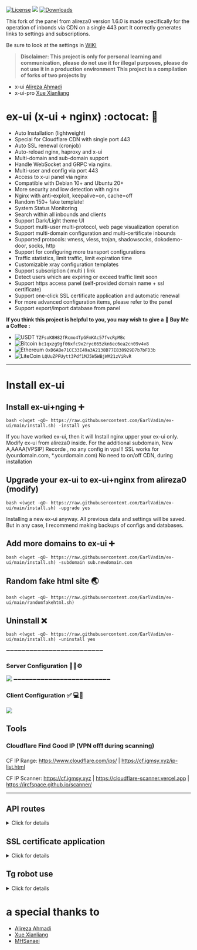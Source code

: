[![License](https://img.shields.io/badge/license-GPL%20V3-blue.svg?longCache=true)](https://www.gnu.org/licenses/gpl-3.0.en.html)
![](https://img.shields.io/github/v/release/EarlVadim/ex-ui.svg)
[![Downloads](https://img.shields.io/github/downloads/EarlVadim/ex-ui/total.svg)](https://img.shields.io/github/downloads/EarlVadim/ex-ui/total.svg)

This fork of the panel from alireza0 version 1.6.0 is made specifically for the operation of inbonds via CDN on a single 443 port
It correctly generates links to settings and subscriptions.

Be sure to look at the settings in [WIKI](https://github.com/EarlVadim/ex-ui/wiki)

> **Disclaimer: This project is only for personal learning and communication,** 
> **please do not use it for illegal purposes, please do not use it in a production environment**
> **This project is a compilation of forks of two projects by**
- x-ui [Alireza Ahmadi](https://github.com/alireza0)
- x-ui-pro [Xue Xianliang](https://github.com/GFW4Fun)


# ex-ui (x-ui + nginx) :octocat:	:open_file_folder:	

- Auto Installation (lightweight)
- Special for Cloudflare CDN with single port 443
- Auto SSL renewal (cronjob)
- Auto-reload nginx, haproxy and x-ui
- Multi-domain and sub-domain support
- Handle WebSocket and GRPC via nginx.
- Multi-user and config via port 443
- Access to x-ui panel via nginx
- Compatible with Debian 10+ and Ubuntu 20+
- More security and low detection with nginx
- Nginx with anti-exploit, keepalive=on, cache=off
- Random 150+ fake template!
- System Status Monitoring
- Search within all inbounds and clients
- Support Dark/Light theme UI
- Support multi-user multi-protocol, web page visualization operation
- Support multi-domain configuration and multi-certificate inbounds
- Supported protocols: vmess, vless, trojan, shadowsocks, dokodemo-door, socks, http
- Support for configuring more transport configurations
- Traffic statistics, limit traffic, limit expiration time
- Customizable xray configuration templates
- Support subscription ( multi ) link
- Detect users which are expiring or exceed traffic limit soon
- Support https access panel (self-provided domain name + ssl certificate)
- Support one-click SSL certificate application and automatic renewal
- For more advanced configuration items, please refer to the panel
- Support export/import database from panel


**If you think this project is helpful to you, you may wish to give a** :star2:
**Buy Me a Coffee :**

- ![USDT](https://img.shields.io/badge/Donate-USDT-orange?style=flat-square&logo=Tether) `TZFsoK8H82fRcmo4TpGFmKAc57fvcRpMBc`
- ![Bitcoin](https://img.shields.io/badge/Donate-BTC-orange?style=flat-square&logo=bitcoin) `bc1qxzg9gf06xfc9x2ryc665zkn6ec6ea2cn09v4v8`
- ![Ethereum](https://img.shields.io/badge/Donate-ETH-blueviolet?style=flat-square&logo=Ethereum) `0xD6ABe71CC33E49a3A2138B77E838929D7b7bFD3b`
- ![LiteCoin](https://img.shields.io/badge/Donate-LTC-blue?style=flat-square&logo=Litecoin) `LQUuZPFUytt3Pdf1MJ5W5WBjWM21zViRvR`

--------------------------------------------------------------------------------------

# Install ex-ui


## Install ex-ui+nging :heavy_plus_sign:
```
bash <(wget -qO- https://raw.githubusercontent.com/EarlVadim/ex-ui/main/install.sh) -install yes
```
If you have worked ex-ui, then it will Install nginx upper your ex-ui only.
Modify ex-ui from alireza0 inside.
For the additional subdomain, New A,AAAA[VPSIP] Recorde , no any config in vps!!!
SSL works for (yourdomain.com, *.yourdomain.com)
No need to on/off CDN, during installation

## Upgrade your ex-ui to ex-ui+nginx from alireza0 (modify)
```
bash <(wget -qO- https://raw.githubusercontent.com/EarlVadim/ex-ui/main/install.sh) -upgrade yes
```
Installing a new ex-ui anyway. All previous data and settings will be saved.
But in any case, I recommend making backups of configs and databases.

## Add more domains to ex-ui :heavy_plus_sign:
```
bash <(wget -qO- https://raw.githubusercontent.com/EarlVadim/ex-ui/main/install.sh) -subdomain sub.newdomain.com
```

## Random fake html site :earth_asia:
```
bash <(wget -qO- https://raw.githubusercontent.com/EarlVadim/ex-ui/main/randomfakehtml.sh)
```

## Uninstall :x:
```
bash <(wget -qO- https://raw.githubusercontent.com/EarlVadim/ex-ui/main/install.sh) -uninstall yes
```

➖➖➖➖➖➖➖➖➖➖➖➖➖➖➖➖➖➖➖➖➖➖➖➖➖
### Server Configuration :wrench:🐧⚙️
![](https://github.com/EarlVadim/ex-ui/wiki)
➖➖➖➖➖➖➖➖➖➖➖➖➖➖➖➖➖➖➖➖➖➖➖➖➖
### Client Configuration :white_check_mark:	:computer:🔌
![](https://raw.githubusercontent.com/EarlVadim/ex-ui/main/media/client_config.png)

## Tools
### Cloudflare Find Good IP (VPN off❗ during scanning)

CF IP Range: https://www.cloudflare.com/ips/ | https://cf.igmsy.xyz/ip-list.html

CF IP Scanner:
https://cf.igmsy.xyz |
https://cloudflare-scanner.vercel.app |
https://ircfspace.github.io/scanner/

----------------------------------------------------------------------------------------

## API routes

<details>
  <summary>Click for details</summary>

- `/login` with `PUSH` user data: `{username: '', password: ''}` for login
- `/xui/API/inbounds` base for following actions:

| Method | Path                            | Action                                    |
| :----: | ------------------------------- | ----------------------------------------- |
| `GET`  | `"/"`                           | Get all inbounds                          |
| `GET`  | `"/get/:id"`                    | Get inbound with inbound.id               |
| `GET`  | `"/createbackup"`               | Telegram bot sends backup to admins       |
| `POST` | `"/add"`                        | Add inbound                               |
| `POST` | `"/del/:id"`                    | Delete Inbound                            |
| `POST` | `"/update/:id"`                 | Update Inbound                            |
| `POST` | `"/addClient/"`                 | Add Client to inbound                     |
| `POST` | `"/:id/delClient/:clientId"`    | Delete Client by clientId\*               |
| `POST` | `"/updateClient/:clientId"`     | Update Client by clientId\*               |
| `POST` | `"/getClientTraffics/:email"`   | Get Client's Traffic                      |
| `POST` | `"/resetAllTraffics"`           | Reset traffics of all inbounds            |
| `POST` | `"/resetAllClientTraffics/:id"` | Reset inbound clients traffics (-1: all)  |
| `POST` | `"/delDepletedClients/:id"`     | Delete inbound depleted clients (-1: all) |

\*- The field `clientId` should be filled by:

- `client.id` for VMESS and VLESS
- `client.password` for TROJAN
- `client.email` for Shadowsocks

# Environment Variables

| Variable       |                      Type                      | Default       |
| -------------- | :--------------------------------------------: | :------------ |
| XUI_LOG_LEVEL  | `"debug"` \| `"info"` \| `"warn"` \| `"error"` | `"info"`      |
| XUI_DEBUG      |                   `boolean`                    | `false`       |
| XUI_BIN_FOLDER |                    `string`                    | `"bin"`       |
| XUI_DB_FOLDER  |                    `string`                    | `"/etc/x-ui"` |

</details>

## SSL certificate application

<details>
  <summary>Click for details</summary>

### Certbot

```bash
snap install core; snap refresh core
snap install --classic certbot
ln -s /snap/bin/certbot /usr/bin/certbot

certbot certonly --standalone --register-unsafely-without-email --non-interactive --agree-tos -d <Your Domain Name>
```

</details>

## Tg robot use

<details>
  <summary>Click for details</summary>

ex-ui supports daily traffic notification, panel login reminder and other functions through the Tg robot. To use the Tg robot, you need to apply for the specific application tutorial. You can refer to the [blog](https://coderfan.net/how-to-use-telegram-bot-to-alarm-you-when-someone-login-into-your-vps.html)
Set the robot-related parameters in the panel background, including:

- Tg robot Token
- Tg robot ChatId
- Tg robot cycle runtime, in crontab syntax
- Tg robot Expiration threshold
- Tg robot Traffic threshold
- Tg robot Enable send backup in cycle runtime
- Tg robot Enable CPU usage alarm threshold

Reference syntax:

- 30 \* \* \* \* \* //Notify at the 30s of each point
- 0 \*/10 \* \* \* \* //Notify at the first second of each 10 minutes
- @hourly // hourly notification
- @daily // Daily notification (00:00 in the morning)
- @every 8h // notify every 8 hours

### Telegram Bot Features

- Report periodic
- Login notification
- CPU threshold notification
- Threshold for Expiration time and Traffic to report in advance
- Support client report menu if client's telegram ID or telegram UserName added to the user's configurations
- Support telegram traffic report searched with UUID (VMESS/VLESS) or Password (TROJAN) - anonymously
- Menu based bot
- Search client by email ( only admin )
- Check all inbounds
- Check server status
- Check depleted users
- Receive backup by request and in periodic reports
- Multi language bot
</details>


# a special thanks to

- [Alireza Ahmadi](https://github.com/alireza0)
- [Xue Xianliang](https://github.com/GFW4Fun)
- [MHSanaei](https://github.com/MHSanaei)
